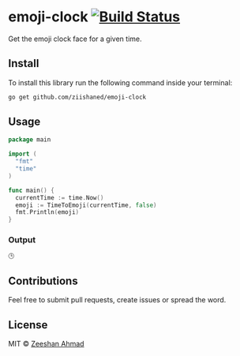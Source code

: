 # emoji-clock [![Build Status](https://travis-ci.org/ziishaned/emoji-clock.svg?branch=master)](https://travis-ci.org/ziishaned/emoji-clock)

Get the emoji clock face for a given time.

## Install

To install this library run the following command inside your terminal:

```bash
go get github.com/ziishaned/emoji-clock
```

## Usage

```go
package main

import (
  "fmt"
  "time"
)

func main() {
  currentTime := time.Now()
  emoji := TimeToEmoji(currentTime, false)
  fmt.Println(emoji)
}
```

### Output

```txt
🕒
```

## Contributions

Feel free to submit pull requests, create issues or spread the word.

## License

MIT &copy; [Zeeshan Ahmad](https://twitter.com/ziishaned)
